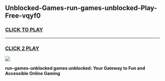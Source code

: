 
## Unblocked-Games-run-games-unblocked-Play-Free-vqyf0
<h3>
<a href="https://premium76.site?title=run-games-unblocked&ref=09A">CLICK TO PLAY</a></h3>
<hr>

<h3>
<a href="https://premium76.site?title=run-games-unblocked&ref=09A">CLICK 2 PLAY</a>
  
</h3>

<a href="https://premium76.site?title=run-games-unblocked&ref=09A"><img src="https://clearcache.store/games.png"></a>


**run-games-unblocked games unblocked: Your Gateway to Fun and Accessible Online Gaming**
